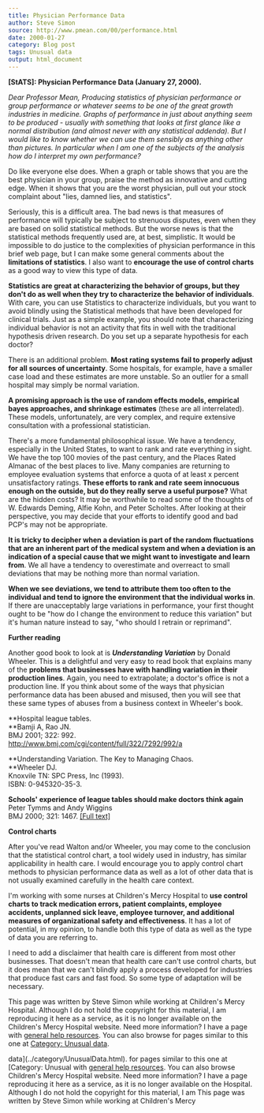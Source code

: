 ```yaml
---
title: Physician Performance Data
author: Steve Simon
source: http://www.pmean.com/00/performance.html
date: 2000-01-27
category: Blog post
tags: Unusual data
output: html_document
---
```

****[StATS]:** Physician Performance Data (January
27, 2000).**

*Dear Professor Mean, Producing statistics of physician performance or
group performance or whatever seems to be one of the great growth
industries in medicine. Graphs of performance in just about anything
seem to be produced - usually with something that looks at first glance
like a normal distribution (and almost never with any statistical
addenda). But I would like to know whether we can use them sensibly as
anything other than pictures. In particular when I am one of the
subjects of the analysis how do I interpret my own performance?*

Do like everyone else does. When a graph or table shows that you are the
best physician in your group, praise the method as innovative and
cutting edge. When it shows that you are the worst physician, pull out
your stock complaint about \"lies, damned lies, and statistics\".

Seriously, this is a difficult area. The bad news is that measures of
performance will typically be subject to strenuous disputes, even when
they are based on solid statistical methods. But the worse news is that
the statistical methods frequently used are, at best, simplistic. It
would be impossible to do justice to the complexities of physician
performance in this brief web page, but I can make some general comments
about the **limitations of statistics**. I also want to **encourage the
use of control charts** as a good way to view this type of data.

**Statistics are great at characterizing the behavior of groups, but
they don\'t do as well when they try to characterize the behavior of
individuals**. With care, you can use Statistics to characterize
individuals, but you want to avoid blindly using the Statistical methods
that have been developed for clinical trials. Just as a simple example,
you should note that characterizing individual behavior is not an
activity that fits in well with the traditional hypothesis driven
research. Do you set up a separate hypothesis for each doctor?

There is an additional problem. **Most rating systems fail to properly
adjust for all sources of uncertainty**. Some hospitals, for example,
have a smaller case load and these estimates are more unstable. So an
outlier for a small hospital may simply be normal variation.

**A promising approach is the use of random effects models, empirical
bayes approaches, and shrinkage estimates** (these are all
interrelated). These models, unfortunately, are very complex, and
require extensive consultation with a professional statistician.

There\'s a more fundamental philosophical issue. We have a tendency,
especially in the United States, to want to rank and rate everything in
sight. We have the top 100 movies of the past century, and the Places
Rated Almanac of the best places to live. Many companies are returning
to employee evaluation systems that enforce a quota of at least x
percent unsatisfactory ratings. **These efforts to rank and rate seem
innocuous enough on the outside, but do they really serve a useful
purpose?** What are the hidden costs? It may be worthwhile to read some
of the thoughts of W. Edwards Deming, Alfie Kohn, and Peter Scholtes.
After looking at their perspective, you may decide that your efforts to
identify good and bad PCP\'s may not be appropriate.

**It is tricky to decipher when a deviation is part of the random
fluctuations that are an inherent part of the medical system and when a
deviation is an indication of a special cause that we might want to
investigate and learn from**. We all have a tendency to overestimate and
overreact to small deviations that may be nothing more than normal
variation.

**When we see deviations, we tend to attribute them too often to the
individual and tend to ignore the environment that the individual works
in**. If there are unacceptably large variations in performance, your
first thought ought to be \"how do I change the environment to reduce
this variation\" but it\'s human nature instead to say, \"who should I
retrain or reprimand\".

**Further reading**

Another good book to look at is ***Understanding Variation*** by Donald
Wheeler. This is a delightful and very easy to read book that explains
many of the **problems that businesses have with handling variation in
their production lines**. Again, you need to extrapolate; a doctor\'s
office is not a production line. If you think about some of the ways
that physician performance data has been abused and misused, then you
will see that these same types of abuses from a business context in
Wheeler\'s book.

**Hospital league tables.\
**Bamji A, Rao JN.\
BMJ 2001; 322: 992.\
<http://www.bmj.com/cgi/content/full/322/7292/992/a>

**Understanding Variation. The Key to Managing Chaos.\
**Wheeler DJ.\
Knoxvile TN: SPC Press, Inc (1993).\
ISBN: 0-945320-35-3.

**Schools\' experience of league tables should make doctors think
again**\
Peter Tymms and Andy Wiggins\
BMJ 2000; 321: 1467. [\[Full
text\]](http://bmj.com/cgi/content/full/321/7274/1467)

**Control charts**

After you\'ve read Walton and/or Wheeler, you may come to the conclusion
that the statistical control chart, a tool widely used in industry, has
similar applicability in health care. I would encourage you to apply
control chart methods to physician performance data as well as a lot of
other data that is not usually examined carefully in the health care
context.

I\'m working with some nurses at Children\'s Mercy Hospital to **use
control charts to track medication errors, patient complaints, employee
accidents, unplanned sick leave, employee turnover, and additional
measures of organizational safety and effectiveness**. It has a lot of
potential, in my opinion, to handle both this type of data as well as
the type of data you are referring to.

I need to add a disclaimer that health care is different from most other
businesses. That doesn\'t mean that health care can\'t use control
charts, but it does mean that we can\'t blindly apply a process
developed for industries that produce fast cars and fast food. So some
type of adaptation will be necessary.

This page was written by Steve Simon while working at Children\'s Mercy
Hospital. Although I do not hold the copyright for this material, I am
reproducing it here as a service, as it is no longer available on the
Children\'s Mercy Hospital website. Need more information? I have a page
with [general help resources](../GeneralHelp.html). You can also browse
for pages similar to this one at [Category: Unusual
data](../category/UnusualData.html).
<!---More--->
data](../category/UnusualData.html).
for pages similar to this one at [Category: Unusual
with [general help resources](../GeneralHelp.html). You can also browse
Children\'s Mercy Hospital website. Need more information? I have a page
reproducing it here as a service, as it is no longer available on the
Hospital. Although I do not hold the copyright for this material, I am
This page was written by Steve Simon while working at Children\'s Mercy

<!---Do not use
****[StATS]:** Physician Performance Data (January
This page was written by Steve Simon while working at Children\'s Mercy
Hospital. Although I do not hold the copyright for this material, I am
reproducing it here as a service, as it is no longer available on the
Children\'s Mercy Hospital website. Need more information? I have a page
with [general help resources](../GeneralHelp.html). You can also browse
for pages similar to this one at [Category: Unusual
data](../category/UnusualData.html).
--->

